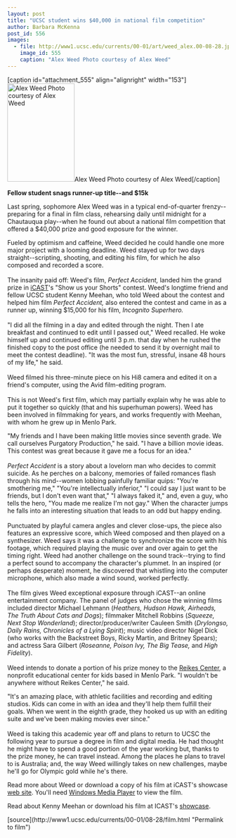 ```yaml
---
layout: post
title: "UCSC student wins $40,000 in national film competition"
author: Barbara McKenna
post_id: 556
images:
  - file: http://www1.ucsc.edu/currents/00-01/art/weed_alex.00-08-28.jpg
    image_id: 555
    caption: "Alex Weed Photo courtesy of Alex Weed"
---
```


[caption id="attachment_555" align="alignright" width="153"]<a href="http://localhost/mysite/wp-content/uploads/2000/08/weed_alex.00-08-28.jpg"><img class="size-full wp-image-555" src="http://localhost/mysite/wp-content/uploads/2000/08/weed_alex.00-08-28.jpg" alt="Alex Weed Photo courtesy of Alex Weed" width="153" height="223" /></a>Alex Weed Photo courtesy of Alex Weed[/caption]
<p>
  <b>Fellow student snags runner-up title--and $15k</b>
</p>
<p>
  Last spring, sophomore Alex Weed was in a typical end-of-quarter frenzy--preparing for a final in film class, rehearsing daily until midnight for a Chautauqua play--when he found out about a national film competition that offered a $40,000 prize and good exposure for the winner.
</p>Fueled by optimism and caffeine, Weed decided he could handle one more major project with a looming deadline. Weed stayed up for two days straight--scripting, shooting, and editing his film, for which he also composed and recorded a score.<br>
<br>
The insanity paid off: Weed's film, <i>Perfect Accident,</i> landed him the grand prize in <a href="http://www.icast.com">iCAST</a>'s "Show us your Shorts" contest. Weed's longtime friend and fellow UCSC student Kenny Meehan, who told Weed about the contest and helped him film <i>Perfect Accident,</i> also entered the contest and came in as a runner up, winning $15,000 for his film, <i>Incognito Superhero.</i><br>
<br>
"I did all the filming in a day and edited through the night. Then I ate breakfast and continued to edit until I passed out," Weed recalled. He woke himself up and continued editing until 3 p.m. that day when he rushed the finished copy to the post office (he needed to send it by overnight mail to meet the contest deadline). "It was the most fun, stressful, insane 48 hours of my life," he said.<br>
<br>
Weed filmed his three-minute piece on his Hi8 camera and edited it on a friend's computer, using the Avid film-editing program.<br>
<br>
This is not Weed's first film, which may partially explain why he was able to put it together so quickly (that and his superhuman powers). Weed has been involved in filmmaking for years, and works frequently with Meehan, with whom he grew up in Menlo Park.
<p>
  "My friends and I have been making little movies since seventh grade. We call ourselves Purgatory Production," he said. "I have a billion movie ideas. This contest was great because it gave me a focus for an idea."<br>
  <br>
  <i>Perfect Accident</i> is a story about a lovelorn man who decides to commit suicide. As he perches on a balcony, memories of failed romances flash through his mind--women lobbing painfully familiar quips: "You're smothering me," "You're intellectually inferior," "I could say I just want to be friends, but I don't even want that," "I always faked it," and, even a guy, who tells the hero, "You made me realize I'm not gay." When the character jumps he falls into an interesting situation that leads to an odd but happy ending.<br>
  <br>
  Punctuated by playful camera angles and clever close-ups, the piece also features an expressive score, which Weed composed and then played on a synthesizer. Weed says it was a challenge to synchronize the score with his footage, which required playing the music over and over again to get the timing right. Weed had another challenge on the sound track--trying to find a perfect sound to accompany the character's plummet. In an inspired (or perhaps desperate) moment, he discovered that whistling into the computer microphone, which also made a wind sound, worked perfectly.<br>
  <br>
  The film gives Weed exceptional exposure through iCAST--an online entertainment company. The panel of judges who chose the winning films included director Michael Lehmann (<i>Heathers, Hudson Hawk, Airheads, The Truth About Cats and Dogs</i>); filmmaker Mitchell Robbins (<i>Squeeze, Next Stop Wonderland</i>); director/producer/writer Cauleen Smith (<i>Drylongso, Daily Rains, Chronicles of a Lying Spirit</i>); music video director Nigel Dick (who works with the Backstreet Boys, Ricky Martin, and Britney Spears); and actress Sara Gilbert (<i>Roseanne, Poison Ivy, The Big Tease,</i> and <i>High Fidelity</i>).<br>
  <br>
  Weed intends to donate a portion of his prize money to the <a href="http://www.riekes.org/">Reikes Center</a>, a nonprofit educational center for kids based in Menlo Park. "I wouldn't be anywhere without Reikes Center," he said.
</p>
<p>
  "It's an amazing place, with athletic facilities and recording and editing studios. Kids can come in with an idea and they'll help them fulfill their goals. When we went in the eighth grade, they hooked us up with an editing suite and we've been making movies ever since."<br>
  <br>
  Weed is taking this academic year off and plans to return to UCSC the following year to pursue a degree in film and digital media. He had thought he might have to spend a good portion of the year working but, thanks to the prize money, he can travel instead. Among the places he plans to travel to is Australia; and, the way Weed willingly takes on new challenges, maybe he'll go for Olympic gold while he's there.
</p>
<p>
  Read more about Weed or download a copy of his film at iCAST's showcase <a href="http://www.icast.com/artist/1,,1010-531534,00.html">web site</a>. You'll need <a href="http://windowsmedia.com/mediaguide/defaultalt.asp">Windows Media Player</a> to view the film.
</p>
<p>
  Read about Kenny Meehan or download his film at ICAST's <a href="http://www.icast.com/artist/1,,1010-531538,00.html">showcase</a>.
</p>
<p>

</p>
[source](http://www1.ucsc.edu/currents/00-01/08-28/film.html "Permalink to film")
